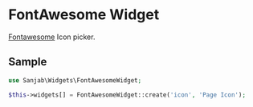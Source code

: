 # FontAwesome Widget

[Fontawesome](https://fontawesome.com) Icon picker.

## Sample
```php
use Sanjab\Widgets\FontAwesomeWidget;

$this->widgets[] = FontAwesomeWidget::create('icon', 'Page Icon');
```

